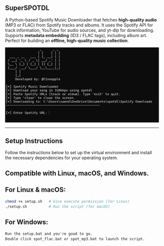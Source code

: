 ## SuperSPOTDL

A Python-based Spotify Music Downloader that fetches **high-quality audio** (MP3 or FLAC) from Spotify tracks and albums. It uses the Spotify API for track information, YouTube for audio sources, and yt-dlp for downloading.  
Supports **metadata embedding** (ID3 / FLAC tags), including album art.  
Perfect for building an **offline, high-quality music collection**.

![Project Screenshot](img.png)

---

## Setup Instructions

Follow the instructions below to set up the virtual environment and install the necessary dependencies for your operating system.

## Compatible with **Linux**, **macOS**, and **Windows**.

## For Linux & macOS:
```bash
chmod +x setup.sh   # Give execute permission (for Linux)
./setup.sh          # Run the script (for macOS)
```

## For Windows:
```bat
Run the setup.bat and you're good to go.
Double click spot_flac.bat or spot_mp3.bat to launch the script.
```
